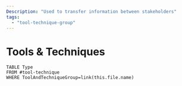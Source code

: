 ```yaml
---
Description: "Used to transfer information between stakeholders"
tags:
  - "tool-technique-group"
---
```

# Tools & Techniques
```dataview
TABLE Type
FROM #tool-technique 
WHERE ToolAndTechniqueGroup=link(this.file.name)
```

